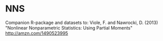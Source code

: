 # NNS

Companion R-package and datasets to: 
Viole, F. and Nawrocki, D. (2013) "Nonlinear Nonparametric Statistics: Using Partial Moments" http://amzn.com/1490523995
